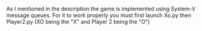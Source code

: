 As I mentioned in the description the game is implemented using System-V message queues.
For it to work properly you must first launch Xo.py then Player2.py (XO being the "X" and Player 2 being the "O")
